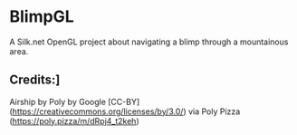 # BlimpGL
A Silk.net OpenGL project about navigating a blimp through a mountainous area.

## Credits:]
Airship by Poly by Google [CC-BY] (https://creativecommons.org/licenses/by/3.0/) via Poly Pizza (https://poly.pizza/m/dRpj4_t2keh)
